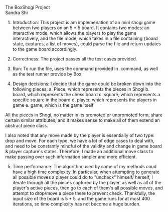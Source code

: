 The BoxShogi Project  
Sandra Shi

1. Introduction: This project is am implemenation of an mini shogi
game between two players on an 5 * 5 board. It contains two modes:
an interactive mode, which allows the players to play the game 
interactively, and the file mode, which takes in a file containing
{board state, captures, a list of moves}, could parse the file and
return updates to the game board accordingly. 

2. Correctness: The project passes all the test cases provided.

3. Run: To run the file, uses the command provided in .command, 
as well as the test runner provide by Box. 

4. Design decisions: I decide that the game could be broken down 
into the following pieces:
a. Piece, which represents the pieces in Shogi
b. board, which represents the chess board
c. square, which represents a specific square in the board
d. player, which represents the players in game
e. game, which is the game itself

All the pieces in Shogi, no matter in its promoted or unpromoted
form, share certain similar attributes, and it makes sense to 
make all of them extend an abstract piece class. 

I also noted that any move made by the player is essentially of two
type: drop and move. For each type, we have a lot of edge cases to 
deal with, and need to be constantly mindful of the validity and 
change in game board & player capture's states. Therefore, I made
an additional move class to make passing over such information
simpler and more efficient. 

5. Time performance: The algorithm used by some of my methods
coud have a high time complexity. In particular, when attempting to 
generate all possible moves a player could do to "uncheck" himself/
herself, I iterate thorugh all the pieces captured by the player, as
well as all of the player's active pieces, then go to each of them's 
all possible moves, and attempt to drop/move a piece there to prevent 
check. Thankfully, the input size of the board is 5 * 5, and the game
runs for at most 400 iterations, so time complexity has not become
a huge burden. 
